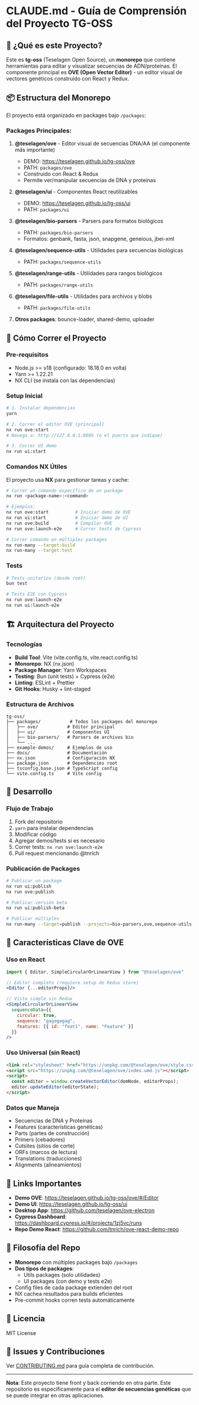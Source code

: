 # CLAUDE.md - Guía de Comprensión del Proyecto TG-OSS

## 🎯 ¿Qué es este Proyecto?

Este es **tg-oss** (Teselagen Open Source), un **monorepo** que contiene herramientas para editar y visualizar secuencias de ADN/proteínas. El componente principal es **OVE (Open Vector Editor)** - un editor visual de vectores genéticos construido con React y Redux.

## 📦 Estructura del Monorepo

El proyecto está organizado en packages bajo `/packages`:

### Packages Principales:

1. **@teselagen/ove** - Editor visual de secuencias DNA/AA (el componente más importante)

   - DEMO: https://teselagen.github.io/tg-oss/ove
   - PATH: `packages/ove`
   - Construido con React & Redux
   - Permite ver/manipular secuencias de DNA y proteínas

2. **@teselagen/ui** - Componentes React reutilizables

   - DEMO: https://teselagen.github.io/tg-oss/ui
   - PATH: `packages/ui`

3. **@teselagen/bio-parsers** - Parsers para formatos biológicos

   - PATH: `packages/bio-parsers`
   - Formatos: genbank, fasta, json, snapgene, geneious, jbei-xml

4. **@teselagen/sequence-utils** - Utilidades para secuencias biológicas

   - PATH: `packages/sequence-utils`

5. **@teselagen/range-utils** - Utilidades para rangos biológicos

   - PATH: `packages/range-utils`

6. **@teselagen/file-utils** - Utilidades para archivos y blobs

   - PATH: `packages/file-utils`

7. **Otros packages**: bounce-loader, shared-demo, uploader

## 🚀 Cómo Correr el Proyecto

### Pre-requisitos

- Node.js >= v18 (configurado: 18.18.0 en volta)
- Yarn >= 1.22.21
- NX CLI (se instala con las dependencias)

### Setup Inicial

```bash
# 1. Instalar dependencias
yarn

# 2. Correr el editor OVE (principal)
nx run ove:start
# Navega a: http://127.0.0.1:8805 (o el puerto que indique)

# 3. Correr UI demo
nx run ui:start
```

### Comandos NX Útiles

El proyecto usa **NX** para gestionar tareas y cache:

```bash
# Correr un comando específico de un package
nx run <package-name>:<command>

# Ejemplos:
nx run ove:start          # Iniciar demo de OVE
nx run ui:start           # Iniciar demo de UI
nx run ove:build          # Compilar OVE
nx run ove:launch-e2e     # Correr tests de Cypress

# Correr comando en múltiples packages
nx run-many --target:build
nx run-many --target:test
```

### Tests

```bash
# Tests unitarios (desde root)
bun test

# Tests E2E con Cypress
nx run ove:launch-e2e
nx run ui:launch-e2e
```

## 🏗️ Arquitectura del Proyecto

### Tecnologías

- **Build Tool**: Vite (vite.config.ts, vite.react.config.ts)
- **Monorepo**: NX (nx.json)
- **Package Manager**: Yarn Workspaces
- **Testing**: Bun (unit tests) + Cypress (e2e)
- **Linting**: ESLint + Prettier
- **Git Hooks**: Husky + lint-staged

### Estructura de Archivos

```
tg-oss/
├── packages/           # Todos los packages del monorepo
│   ├── ove/           # Editor principal
│   ├── ui/            # Componentes UI
│   ├── bio-parsers/   # Parsers de archivos bio
│   └── ...
├── example-demos/     # Ejemplos de uso
├── docs/              # Documentación
├── nx.json            # Configuración NX
├── package.json       # Dependencies root
├── tsconfig.base.json # TypeScript config
└── vite.config.ts     # Vite config
```

## 🔧 Desarrollo

### Flujo de Trabajo

1. Fork del repositorio
2. `yarn` para instalar dependencias
3. Modificar código
4. Agregar demos/tests si es necesario
5. Correr tests: `nx run ove:launch-e2e`
6. Pull request mencionando @tnrich

### Publicación de Packages

```bash
# Publicar un package
nx run ui:publish
nx run ove:publish

# Publicar versión beta
nx run ui:publish-beta

# Publicar múltiples
nx run-many --target=publish --projects=bio-parsers,ove,sequence-utils,ui
```

## 📝 Características Clave de OVE

### Uso en React

```jsx
import { Editor, SimpleCircularOrLinearView } from "@teselagen/ove"

// Editor completo (requiere setup de Redux store)
<Editor {...editorProps}/>

// Vista simple sin Redux
<SimpleCircularOrLinearView
  sequenceData={{
    circular: true,
    sequence: "gagagagag",
    features: [{ id: "feat1", name: "Feature" }]
  }}
/>
```

### Uso Universal (sin React)

```html
<link rel="stylesheet" href="https://unpkg.com/@teselagen/ove/style.css" />
<script src="https://unpkg.com/@teselagen/ove/index.umd.js"></script>
<script>
  const editor = window.createVectorEditor(domNode, editorProps);
  editor.updateEditor(editorState);
</script>
```

### Datos que Maneja

- Secuencias de DNA y Proteínas
- Features (características genéticas)
- Parts (partes de construcción)
- Primers (cebadores)
- Cutsites (sitios de corte)
- ORFs (marcos de lectura)
- Translations (traducciones)
- Alignments (alineamientos)

## 🔗 Links Importantes

- **Demo OVE**: https://teselagen.github.io/tg-oss/ove/#/Editor
- **Demo UI**: https://teselagen.github.io/tg-oss/ui
- **Desktop App**: https://github.com/teselagen/ove-electron
- **Cypress Dashboard**: https://dashboard.cypress.io/#/projects/1zj5vc/runs
- **Repo Demo React**: https://github.com/tnrich/ove-react-demo-repo

## 🤝 Filosofía del Repo

- **Monorepo** con múltiples packages bajo `/packages`
- **Dos tipos de packages**:
  - Utils packages (solo utilidades)
  - UI packages (con demo y tests e2e)
- Config files de cada package extienden del root
- NX cachea resultados para builds eficientes
- Pre-commit hooks corren tests automáticamente

## 📄 Licencia

MIT License

## 🐛 Issues y Contribuciones

Ver [CONTRIBUTING.md](./CONTRIBUTING.md) para guía completa de contribución.

---

**Nota**: Este proyecto tiene front y back corriendo en otra parte. Este repositorio es específicamente para el **editor de secuencias genéticas** que se puede integrar en otras aplicaciones.
